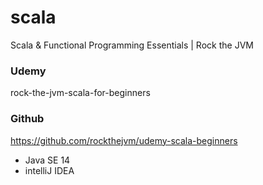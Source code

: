 # scala
Scala & Functional Programming Essentials | Rock the JVM

### Udemy
rock-the-jvm-scala-for-beginners
### Github
https://github.com/rockthejvm/udemy-scala-beginners

- Java SE 14
- intelliJ IDEA

